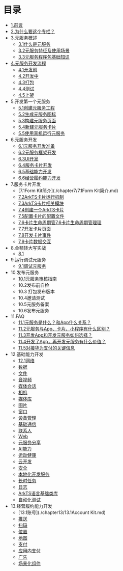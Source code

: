 # 目录

* [1.前言](README.md)
* [2.为什么要这个专栏？](chapter2/Why.md)
* 3.元服务概述
  - [3.1什么是元服务](chapter3/3.1什么是元服务.md)
  - [3.2元服务特征及使用场景](chapter3/3.2元服务特征以及使用场景.md)
  - [3.3元服务程序包基础知识](chapter3/3.3元服务程序包基础知识.md)
* [4.元服务开发流程](chapter4/SUMMARY.md)
  - [4.1开发前](chapter4/4.1开发前.md)
  - [4.2开发中](chapter4/4.2开发中.md)
  - [4.3打包](chapter4/4.3打包.md)
  - [4.4测试](chapter4/4.4测试.md)
  - [4.5上架](chapter4/上架.md)
* 5.开发第一个元服务
  - [5.1创建元服务工程](chapter5/5.1创建元服务工程.md)
  - [5.2生成元服务图标](chapter5/5.2生成元服务图标.md)
  - [5.3构建元服务页面](chapter5/5.3构建元服务页面.md)
  - [5.4新建元服务卡片](chapter5/5.4新建元服务卡片.md)
  - [5.5使用真机运行元服务](chapter5/5.5使用真机运行元服务.md)
* 6.元服务开发
  - [6.1元服务开发准备](chapter6/6.1元服务开发准备.md)
  - [6.2元服务框架开发](chapter6/6.2元服务框架开发.md)
  - [6.3UI开发](./chapter6/6.3UI开发.md)
  - [6.4服务卡片开发](chapter6/6.4服务卡片开发.md)
  - [6.5基础能力开发](chapter6/6.5基础能力开发.md)
  - [6.6经营履约能力开发](chapter6/6.6经营履约能力开发.md)
* 7.服务卡片开发
  - [7.1Form Kit简介](./chapter7/7.1Form Kit简介.md)
  - [7.2ArkTS卡片运行机制]()
  - [7.3ArkTS卡片相关模块](https://developer.huawei.com/consumer/cn/doc/harmonyos-guides-V5/arkts-ui-widget-modules-V5)
  - [7.4创建一个ArkTS卡片](https://developer.huawei.com/consumer/cn/doc/harmonyos-guides-V5/arkts-ui-widget-creation-V5)
  - [7.5配置卡片的配置文件](https://developer.huawei.com/consumer/cn/doc/harmonyos-guides-V5/arkts-ui-widget-configuration-V5)
  - [7.6卡片生命周期管7.6卡片生命周期管理理](https://developer.huawei.com/consumer/cn/doc/harmonyos-guides-V5/arkts-ui-widget-lifecycle-V5)
  - [7.7开发卡片页面](https://developer.huawei.com/consumer/cn/doc/harmonyos-guides-V5/arkts-ui-widget-page-V5)
  - [7.8开发卡片事件](https://developer.huawei.com/consumer/cn/doc/harmonyos-guides-V5/arkts-ui-widget-event-V5)
  - [7.9卡片数据交互](https://developer.huawei.com/consumer/cn/doc/harmonyos-guides-V5/arkts-ui-widget-interaction-V5)
* 8.金额转大写实战
   - [8.1](./chapter8/8.1金额转大写.md)
* 9.运行调试元服务
   - [9.1调试元服务](./chapter9/9.1调试元服务)
* 10.发布元服务
   - [10.1元服务审核指南](./chapter10/10.1元服务审核指南)
   - 10.2发布前自检
   - 10.3 打包发布版本
   - 10.4邀请测试
   - 10.5元服务备案
   - 10.6发布元服务
* 11.FAQ
  - [11.1元服务是什么？和App什么关系？](./chapter11/11.1元服务是什么？.md)
  - [11.2元服务与App、卡片、小程序有什么区别？](./chapter11/11.2元服务与App、卡片、小程序有什么区别.md)
  - [11.3开发App和开发元服务如何选择？](./chapter11/11.3开发App和开发元服务如何选择？.md)
  - [11.4开发了App，再开发元服务有什么价值？](./chapter11/11.4开发了App，再开发元服务有什么价值.md)
  - [11.5对接华为支付的关键信息](./chapter11/11.5对接华为支付的关键信息.md)
* 12.基础能力开发
   - [12.1网络](.\chapter12\12.1网络.md)
   - [数据](https://developer.huawei.com/consumer/cn/doc/atomic-guides-V5/atomic-database-V5)
   - [文件](https://developer.huawei.com/consumer/cn/doc/atomic-guides-V5/atomic-file-development-V5)
   - [音视频](https://developer.huawei.com/consumer/cn/doc/atomic-guides-V5/atomic-audio-development-V5)
   - [媒体会话](https://developer.huawei.com/consumer/cn/doc/atomic-guides-V5/atomic-avsession-development-V5)
   - [相机](https://developer.huawei.com/consumer/cn/doc/atomic-guides-V5/atomic-camera-V5)
   - [媒体库](https://developer.huawei.com/consumer/cn/doc/atomic-guides-V5/atomic-media-library-development-V5)
   - [图片](https://developer.huawei.com/consumer/cn/doc/atomic-guides-V5/atomic-image-development-V5)
   - [窗口](https://developer.huawei.com/consumer/cn/doc/atomic-guides-V5/atomic-window-development-V5)
   - [设备管理](https://developer.huawei.com/consumer/cn/doc/atomic-guides-V5/atomic-device-management-V5)
   - [基础通信](https://developer.huawei.com/consumer/cn/doc/atomic-guides-V5/atomic-connectivity-V5)
   - [联系人](https://developer.huawei.com/consumer/cn/doc/atomic-guides-V5/atomic-contacts-V5)
   - [Web](https://developer.huawei.com/consumer/cn/doc/atomic-guides-V5/atomic-web-development-V5)
   - [元服务分享](https://developer.huawei.com/consumer/cn/doc/atomic-guides-V5/atomic-service-sharing-V5)
   - [AI能力](https://developer.huawei.com/consumer/cn/doc/atomic-guides-V5/atomic-ai-development-V5)
   - [运动健康](https://developer.huawei.com/consumer/cn/doc/atomic-guides-V5/atomic-health-service-development-V5)
   - [云开发](https://developer.huawei.com/consumer/cn/doc/atomic-guides-V5/atomic-cloud-foundation-development-V5)
   - [安全](https://developer.huawei.com/consumer/cn/doc/atomic-guides-V5/atomic-security-development-V5)
   - [本地化开发服务](https://developer.huawei.com/consumer/cn/doc/atomic-guides-V5/atomic-localization-V5)
   - [长时任务](https://developer.huawei.com/consumer/cn/doc/atomic-guides-V5/atomic-backgroundtask-V5)
   - [日志](https://developer.huawei.com/consumer/cn/doc/atomic-guides-V5/atomic-log-development-V5)
   - [ArkTS语言基础类库](https://developer.huawei.com/consumer/cn/doc/atomic-guides-V5/atomic-arkts-utils-V5)
   - [自动化测试](https://developer.huawei.com/consumer/cn/doc/atomic-guides-V5/atomic-arkxtest-guidelines-V5)
* 13.经营履约能力开发
   - [13.1账号](./chapter13/13.1Account Kit.md)
   - [推送](https://developer.huawei.com/consumer/cn/doc/atomic-guides-V5/atomic-push-development-V5)
   - [扫码](https://developer.huawei.com/consumer/cn/doc/atomic-guides-V5/atomic-code-scan-development-V5)
   - [位置](https://developer.huawei.com/consumer/cn/doc/atomic-guides-V5/atomic-location-development-V5)
   - [地图](https://developer.huawei.com/consumer/cn/doc/atomic-guides-V5/atomic-map-development-V5)
   - [支付](https://developer.huawei.com/consumer/cn/doc/atomic-guides-V5/atomic-payment-development-V5)
   - [应用内支付](https://developer.huawei.com/consumer/cn/doc/atomic-guides-V5/atomic-iap-development-V5)
   - [广告](https://developer.huawei.com/consumer/cn/doc/atomic-guides-V5/atomic-ads-development-V5)
   - [场景化组件](https://developer.huawei.com/consumer/cn/doc/atomic-guides-V5/atomic-scenariofusion-development-V5)

